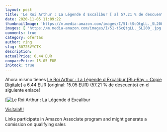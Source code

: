 ```yaml
---
layout: post
title: 'Le Roi Arthur : La Légende d Excalibur [ al 57.21 % de descuento'
date: 2020-11-05 11:09:22
thumbnailImage: 'https://m.media-amazon.com/images/I/51-tScQtgLL._SL200_.jpg'
images: [ 'https://m.media-amazon.com/images/I/51-tScQtgLL._SL200_.jpg' ]
comments: true
category: ofertas
author: ring
slug: B0725VYCTK
description:
actualPrice: 6.44 EUR
comparePrice: 15.05 EUR
inStock: true
---
```


Ahora mismo tienes [Le Roi Arthur : La Légende d Excalibur [Blu-Ray + Copie Digitale]](https://www.amazon.fr/dp/B0725VYCTK/?tag=tolees0d-21) a 6.44 EUR (original: 15.05 EUR) (57.21 %  de descuento) en el siguiente enlace!

[![Le Roi Arthur : La Légende d Excalibur [](https://m.media-amazon.com/images/I/51-tScQtgLL._SL200_.jpg)](https://www.amazon.fr/dp/B0725VYCTK/?tag=tolees0d-21)

[Visítala!!!](https://www.amazon.fr/dp/B0725VYCTK/?tag=tolees0d-21)

Links participate in Amazon Associate program and might generate a comission on qualifying sales
